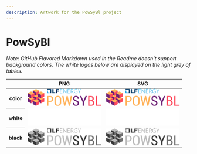 ```yaml
---
description: Artwork for the PowSyBl project
---
```


# PowSyBl

*Note: GitHub Flavored Markdown used in the Readme doesn't support background colors. The white logos below are displayed on the light grey of tables.*

<table class="logos-table">
	<thead>
        <tr>
            <th></th>
            <th>PNG</th>
            <th>SVG</th>
        </tr>
    </thead>
    <tbody>
        <tr>
            <th>color</th>
            <td><a href="horizontal/color/powsysbl-horizontal-color.png" download><img src="horizontal/color/powsysbl-horizontal-color.png" width="200"></a></td>
            <td><a href="horizontal/color/powsysbl-horizontal-color.svg" download><img src="horizontal/color/powsysbl-horizontal-color.svg" width="200"></a></td>
        </tr>
        <tr>
            <th>white</th>
            <td><a href="horizontal/white/powsysbl-horizontal-white.png" download><img src="horizontal/white/powsysbl-horizontal-white.png" width="200"></a></td>
            <td><a href="horizontal/white/powsysbl-horizontal-white.svg" download><img src="horizontal/white/powsysbl-horizontal-white.svg" width="200"></a></td>
        </tr>
        <tr>
            <th>black</th>
            <td><a href="horizontal/black/powsysbl-horizontal-black.png" download><img src="horizontal/black/powsysbl-horizontal-black.png" width="200"></a></td>
            <td><a href="horizontal/black/powsysbl-horizontal-black.svg" download><img src="horizontal/black/powsysbl-horizontal-black.svg" width="200"></a></td>
        </tr>
    </tbody>
</table>

